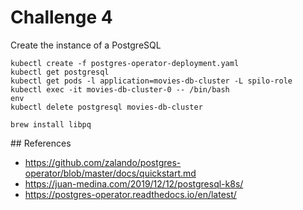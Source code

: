 # Challenge 4

Create the instance of a PostgreSQL

```
kubectl create -f postgres-operator-deployment.yaml
kubectl get postgresql
kubectl get pods -l application=movies-db-cluster -L spilo-role
kubectl exec -it movies-db-cluster-0 -- /bin/bash
env
kubectl delete postgresql movies-db-cluster 

```

```
brew install libpq
```

## References

- https://github.com/zalando/postgres-operator/blob/master/docs/quickstart.md
- https://juan-medina.com/2019/12/12/postgresql-k8s/
- https://postgres-operator.readthedocs.io/en/latest/

